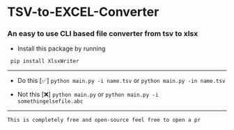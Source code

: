 # TSV-to-EXCEL-Converter
### An easy to use CLI based file converter from tsv to xlsx

+ Install this package by running
```
 pip install XlsxWriter 
```

<hr>

- Do this [✅]
``` python main.py -i name.tsv ```
or 
``` python main.py -in name.tsv ```

- Not this [❌]
``` python main.py ```
or 
``` python main.py -i somethingelsefile.abc ```

<hr>


```
This is completely free and open-source feel free to open a pr
```